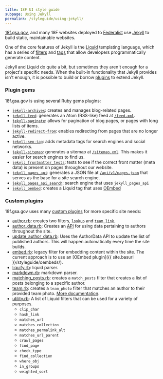 ```yaml
---
title: 18F UI style guide
subpage: Using Jekyll
permalink: /styleguide/using-jekyll/
---
```


[18f.gsa.gov](https://18f.gsa.gov), and many 18F websites deployed to [Federalist](federalist.fr.cloud.gov) use [Jekyll](https://jekyllrb.com/) to build static, maintainable websites.

One of the core features of Jekyll is the [Liquid](https://shopify.github.io/liquid/) templating language, which has a series of [filters](https://shopify.github.io/liquid/filters/round/) and [tags](https://shopify.github.io/liquid/tags/iteration/) that allow developers programmatically generate content.

Jekyll and Liquid do quite a bit, but sometimes they aren't enough for a project's specific needs. When the built-in functionality that Jekyll provides isn't enough, it is possible to build or borrow [plugins](https://jekyllrb.com/docs/plugins) to extend Jekyll.

### Plugin gems

18f.gsa.gov is using several Ruby gems plugins:
* [`jekyll-archives`](https://github.com/jekyll/jekyll-archives): creates and manages blog-related pages.
* [`jekyll-feed`](https://github.com/jekyll/jekyll-feed): generates an Atom (RSS-like) feed at [`/feed.xml`](https://18f.gsa.gov/feed.xml).
* [`jekyll-paginate`](https://jekyllrb.com/docs/pagination/): allows for pagination of blog pages, or pages with long lists of items.
* [`jekyll-redirect-from`](https://github.com/jekyll/jekyll-redirect-from): enables redirecting from pages that are no longer active.
* [`jekyll-seo-tag`](https://github.com/jekyll/jekyll-seo-tag): adds metadata tags for search engines and social networks.
* [`jekyll-sitemap`](https://github.com/jekyll/jekyll-sitemap): generates a sitemap at [`/sitemap.xml`](https://18f.gsa.gov/sitemap.xml). This makes it easier for search engines to find us.
* [`jekyll_frontmatter_tests`](https://github.com/18F/jekyll_frontmatter_tests): tests to see if the correct front matter (meta data) is present on pages throughout our website.
* [`jekyll_pages_api`](https://github.com/18F/jekyll_pages_api): generates a JSON file at [`/api/v1/pages.json`](https://18f.gsa.gov/api/v1/pages.json) that serves as the base for a site search engine.
* [`jekyll_pages_api_search`](https://github.com/18F/jekyll_pages_api_search): search engine that uses `jekyll_pages_api`
* [`jekyll_oembed`](https://github.com/18F/jekyll-oembed): creates a Liquid tag that uses [OEmbed](https://github.com/ruby-oembed/ruby-oembed)

### Custom plugins
18f.gsa.gov uses many [custom plugins](https://github.com/18F/18f.gsa.gov/tree/master/_plugins) for more specific site needs:

* [author.rb](https://github.com/18F/18f.gsa.gov/blob/master/_plugins/author.rb): creates two filters, [`lookup`](https://github.com/18F/18f.gsa.gov/tree/master/_plugins#lookup) and [`team_link`](https://github.com/18F/18f.gsa.gov/tree/master/_plugins#team_link).
* [author_data.rb](https://github.com/18F/18f.gsa.gov/blob/master/_plugins/author_data.rb): Creates an [API](https://github.com/18F/18f.gsa.gov/tree/master/_plugins#authordata) for using data pertaining to authors throughout the site.
* [update_author_data.rb](https://github.com/18F/18f.gsa.gov/blob/master/_plugins/update_author_data.rb): Uses the AuthorData API to update the list of published authors. This will happen automatically every time the site builds.
* [embed.rb](https://github.com/18F/18f.gsa.gov/tree/master/_plugins#embed): legacy filter for embedding content within the site. The current approach is to use an [OEmbed plugin]({{ site.basurl }}/styleguide/oembeds/).
* [liquify.rb](https://github.com/18F/18f.gsa.gov/tree/master/_plugins#liquify): liquid parser.
* [markdown.rb](https://github.com/18F/18f.gsa.gov/tree/master/_plugins#markdown-rendering): markdown parser.
* [matching_posts.rb](https://github.com/18F/18f.gsa.gov/tree/master/_plugins#match_posts): creates a `match_posts` filter that creates a list of posts belonging to a specific author.
* [team.rb](https://github.com/18F/18f.gsa.gov/tree/master/_plugins#team_photo): creates a `team_photo` filter that matches an author to their provided team photo. [More documentation](http://localhost:4000/site/styleguide/images/#adding-a-photo-of-an-18f-team-member).
* [utility.rb](https://github.com/18F/18f.gsa.gov/tree/master/_plugins#filters): A list of Liquid filters that can be used for a variety of purposes.
  * `clip_char`
  * `hash_link`
  * `matches_url`
  * `matches_collection`
  * `matches_permalink_alt`
  * `matches_url_parent`
  * `crawl_pages`
  * `find_page`
  * `check_type`
  * `find_collection`
  * `where_obj`
  * `in_groups`
  * `weighted_sort`
